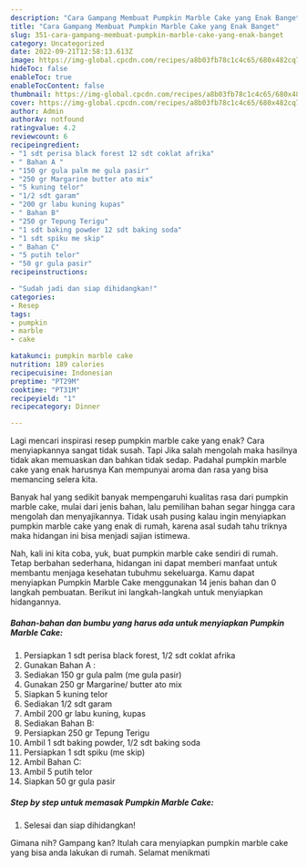 ```yaml
---
description: "Cara Gampang Membuat Pumpkin Marble Cake yang Enak Banget"
title: "Cara Gampang Membuat Pumpkin Marble Cake yang Enak Banget"
slug: 351-cara-gampang-membuat-pumpkin-marble-cake-yang-enak-banget
category: Uncategorized
date: 2022-09-21T12:58:13.613Z
image: https://img-global.cpcdn.com/recipes/a8b03fb78c1c4c65/680x482cq70/pumpkin-marble-cake-foto-resep-utama.jpg
hideToc: false
enableToc: true
enableTocContent: false
thumbnail: https://img-global.cpcdn.com/recipes/a8b03fb78c1c4c65/680x482cq70/pumpkin-marble-cake-foto-resep-utama.jpg
cover: https://img-global.cpcdn.com/recipes/a8b03fb78c1c4c65/680x482cq70/pumpkin-marble-cake-foto-resep-utama.jpg
author: Admin
authorAv: notfound
ratingvalue: 4.2
reviewcount: 6
recipeingredient:
- "1 sdt perisa black forest 12 sdt coklat afrika"
- " Bahan A "
- "150 gr gula palm me gula pasir"
- "250 gr Margarine butter ato mix"
- "5 kuning telor"
- "1/2 sdt garam"
- "200 gr labu kuning kupas"
- " Bahan B"
- "250 gr Tepung Terigu"
- "1 sdt baking powder 12 sdt baking soda"
- "1 sdt spiku me skip"
- " Bahan C"
- "5 putih telor"
- "50 gr gula pasir"
recipeinstructions:

- "Sudah jadi dan siap dihidangkan!"
categories:
- Resep
tags:
- pumpkin
- marble
- cake

katakunci: pumpkin marble cake 
nutrition: 189 calories
recipecuisine: Indonesian
preptime: "PT29M"
cooktime: "PT31M"
recipeyield: "1"
recipecategory: Dinner

---
```



Lagi mencari inspirasi resep pumpkin marble cake yang enak? Cara menyiapkannya sangat tidak susah. Tapi Jika salah mengolah maka hasilnya tidak akan memuaskan dan bahkan tidak sedap. Padahal pumpkin marble cake yang enak harusnya Kan mempunyai aroma dan rasa yang bisa memancing selera kita.




Banyak hal yang sedikit banyak mempengaruhi kualitas rasa dari pumpkin marble cake, mulai dari jenis bahan, lalu pemilihan bahan segar hingga cara mengolah dan menyajikannya. Tidak usah pusing kalau ingin menyiapkan pumpkin marble cake yang enak di rumah, karena asal sudah tahu triknya maka hidangan ini bisa menjadi sajian istimewa.


Nah, kali ini kita coba, yuk, buat pumpkin marble cake sendiri di rumah. Tetap berbahan sederhana, hidangan ini dapat memberi manfaat untuk membantu menjaga kesehatan tubuhmu sekeluarga. Kamu dapat menyiapkan Pumpkin Marble Cake menggunakan 14 jenis bahan dan 0 langkah pembuatan. Berikut ini langkah-langkah untuk menyiapkan hidangannya.

<!--inarticleads1-->

##### Bahan-bahan dan bumbu yang harus ada untuk menyiapkan Pumpkin Marble Cake:

1. Persiapkan 1 sdt perisa black forest, 1/2 sdt coklat afrika
1. Gunakan  Bahan A :
1. Sediakan 150 gr gula palm (me gula pasir)
1. Gunakan 250 gr Margarine/ butter ato mix
1. Siapkan 5 kuning telor
1. Sediakan 1/2 sdt garam
1. Ambil 200 gr labu kuning, kupas
1. Sediakan  Bahan B:
1. Persiapkan 250 gr Tepung Terigu
1. Ambil 1 sdt baking powder, 1/2 sdt baking soda
1. Persiapkan 1 sdt spiku (me skip)
1. Ambil  Bahan C:
1. Ambil 5 putih telor
1. Siapkan 50 gr gula pasir




<!--inarticleads2-->

##### Step by step untuk memasak Pumpkin Marble Cake:


1. Selesai dan siap dihidangkan!



Gimana nih? Gampang kan? Itulah cara menyiapkan pumpkin marble cake yang bisa anda lakukan di rumah. Selamat menikmati
